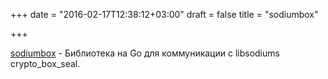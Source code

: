 +++
date = "2016-02-17T12:38:12+03:00"
draft = false
title = "sodiumbox"

+++

<p><a href="https://github.com/mdp/sodiumbox">sodiumbox</a>&nbsp;- Библиотека на Go для коммуникации с&nbsp;libsodiums crypto_box_seal.</p>

